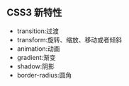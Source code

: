 ## CSS3 新特性

- transition:过渡
- transform:旋转、缩放、移动或者倾斜
- animation:动画
- gradient:渐变
- shadow:阴影
- border-radius:圆角

